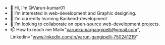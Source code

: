 - 👋 Hi, I’m @Varun-kumar01
- 👀 I’m interested in web-development and Graphic designing.
- 🌱 I’m currently learning Backend-development 
- 💞️ I’m looking to collaborate on open-source web-development projects.
- 📫 How to reach me Mail="varunkumargangipelli@gmail.com", Linkedin="www.linkedin.com/in/varun-gangipelli-750241219"

